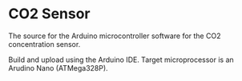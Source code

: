 # CO2 Sensor

The source for the Arduino microcontroller software for the CO2 concentration sensor.

Build and upload using the Arduino IDE. Target microprocessor is an Arudino Nano (ATMega328P).
